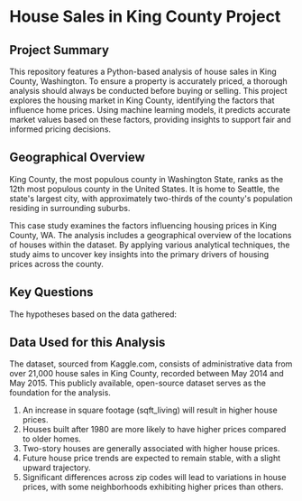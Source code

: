 # House Sales in King County Project

## Project Summary
This repository features a Python-based analysis of house sales in King County, Washington. To ensure a property is accurately priced, a thorough analysis should always be conducted before buying or selling. This project explores the housing market in King County, identifying the factors that influence home prices. 
Using machine learning models, it predicts accurate market values based on these factors, providing insights to support fair and informed pricing decisions.

## Geographical Overview
King County, the most populous county in Washington State, ranks as the 12th most populous county in the United States. It is home to Seattle, the state's largest city, with approximately two-thirds of the county's population residing in surrounding suburbs.

This case study examines the factors influencing housing prices in King County, WA. The analysis includes a geographical overview of the locations of houses within the dataset. By applying various analytical techniques, the study aims to uncover key insights into the primary drivers of housing prices across the county.

## Key Questions
The hypotheses based on the data gathered:

## Data Used for this Analysis
The dataset, sourced from Kaggle.com, consists of administrative data from over 21,000 house sales in King County, recorded between May 2014 and May 2015. This publicly available, open-source dataset serves as the foundation for the analysis.

1. An increase in square footage (sqft_living) will result in higher house prices.
2. Houses built after 1980 are more likely to have higher prices compared to older homes.
3. Two-story houses are generally associated with higher house prices.
4. Future house price trends are expected to remain stable, with a slight upward trajectory.
5. Significant differences across zip codes will lead to variations in house prices, with some neighborhoods exhibiting higher prices than others.

